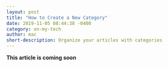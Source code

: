 ```yaml
---
layout: post
title: "How to Create a New Category"
date: 2019-11-05 08:44:38 -0400
category: on-my-tech
author: mac
short-description: Organize your articles with categories
---
```


**This article is coming soon**
